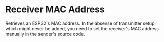 # Receiver MAC Address 

Retrieves an ESP32's MAC address. In the absense of transmitter setup,
which might never be added, you need to set the receiver's MAC address
manually in the sender's source code.
